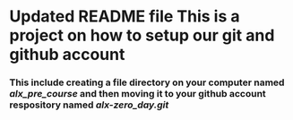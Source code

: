 ﻿# Updated README file This is a project on how to setup our git and github account
### This include creating a file directory on your computer named *alx_pre_course* and then moving it to your github account respository named *alx-zero_day.git*
